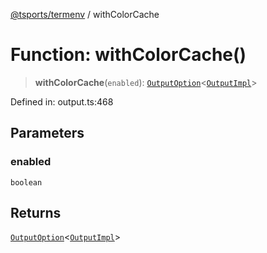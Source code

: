 [@tsports/termenv](../index.md) / withColorCache

# Function: withColorCache()

> **withColorCache**(`enabled`): [`OutputOption`](../type-aliases/OutputOption.md)\<[`OutputImpl`](../classes/OutputImpl.md)\>

Defined in: output.ts:468

## Parameters

### enabled

`boolean`

## Returns

[`OutputOption`](../type-aliases/OutputOption.md)\<[`OutputImpl`](../classes/OutputImpl.md)\>
